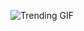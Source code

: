 ![Trending GIF](https://media1.giphy.com/media/v1.Y2lkPThiYjIxNzcyNWhiNGJvbGowY2hnNzU0d3JjdHljazcwd3FpMGppdzdhdG0xa3N2OCZlcD12MV9naWZzX3NlYXJjaCZjdD1n/xUPGcEliCc7bETyfO8/giphy.gif)

